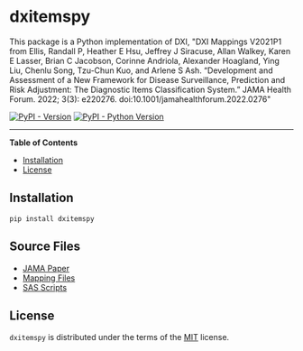 # dxitemspy

This package is a Python implementation of DXI, "DXI Mappings V2021P1 from Ellis, Randall P, Heather E Hsu, Jeffrey J Siracuse, Allan Walkey, Karen E Lasser, Brian C Jacobson, Corinne Andriola, Alexander Hoagland, Ying Liu, Chenlu Song, Tzu-Chun Kuo, and Arlene S Ash. “Development and Assessment of a New Framework for Disease Surveillance, Prediction and Risk Adjustment: The Diagnostic Items Classification System.” JAMA Health Forum. 2022; 3(3): e220276. doi:10.1001/jamahealthforum.2022.0276"

[![PyPI - Version](https://img.shields.io/pypi/v/dxitemspy.svg)](https://pypi.org/project/dxitemspy)
[![PyPI - Python Version](https://img.shields.io/pypi/pyversions/dxitemspy.svg)](https://pypi.org/project/dxitemspy)

-----

**Table of Contents**

- [Installation](#installation)
- [License](#license)

## Installation

```console
pip install dxitemspy
```

## Source Files


- [JAMA Paper](https://jamanetwork.com/journals/jama-health-forum/fullarticle/2790542)
- [Mapping Files](https://drive.google.com/drive/folders/1xpDGARdHVECtQkwEZpYRkTSD7rBbaUPg)
- [SAS Scripts](https://drive.google.com/drive/folders/1dNQqVotsoax7I1hEgYhXoweeV_cXjBEw)


## License

`dxitemspy` is distributed under the terms of the [MIT](https://spdx.org/licenses/MIT.html) license.
